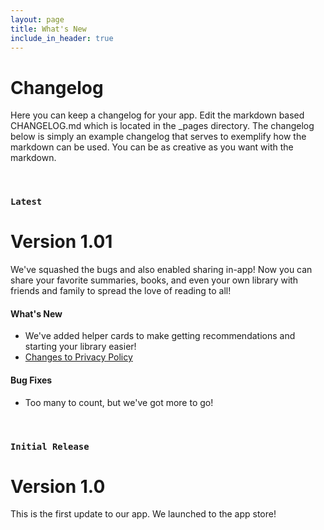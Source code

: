 ```yaml
---
layout: page
title: What's New
include_in_header: true
---
```


# Changelog
Here you can keep a changelog for your app. Edit the markdown based CHANGELOG.md which is located in the _pages directory. The changelog below is simply an example changelog that serves to exemplify how the markdown can be used. You can be as creative as you want with the markdown.

<br>

### `Latest`
# **Version 1.01**
We've squashed the bugs and also enabled sharing in-app! Now you can share your favorite summaries, books, and even your own library with friends and family to spread the love of reading to all!

#### What's New
- We've added helper cards to make getting recommendations and starting your library easier!
- [Changes to Privacy Policy](/privacypolicy)

#### Bug Fixes
- Too many to count, but we've got more to go!

<br>

### `Initial Release`
# **Version 1.0**
This is the first update to our app. We launched to the app store! 

<br>
